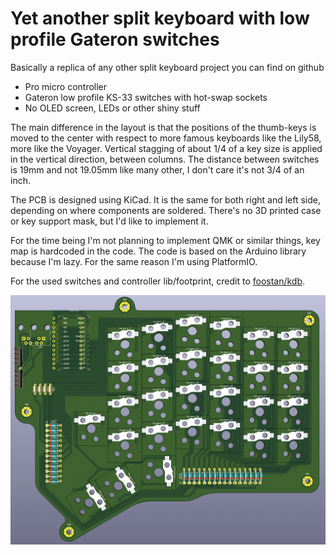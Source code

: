 # Yet another split keyboard with low profile Gateron switches

Basically a replica of any other split keyboard project you can find on github
* Pro micro controller
* Gateron low profile KS-33 switches with hot-swap sockets
* No OLED screen, LEDs or other shiny stuff

The main difference in the layout is that the positions of the thumb-keys is moved to the center with respect to more famous keyboards like the Lily58, more like the Voyager.
Vertical stagging of about 1/4 of a key size is applied in the vertical direction, between columns.
The distance between switches is 19mm and not 19.05mm like many other, I don't care it's not 3/4 of an inch.

The PCB is designed using KiCad. It is the same for both right and left side, depending on where components are soldered.
There's no 3D printed case or key support mask, but I'd like to implement it.

For the time being I'm not planning to implement QMK or similar things, key map is hardcoded in the code.
The code is based on the Arduino library because I'm lazy. For the same reason I'm using PlatformIO.

For the used switches and controller lib/footprint, credit to [foostan/kdb](https://github.com/foostan/kbd/tree/main).

![Screenshot of the kicad 3D render](docs/screenshot.png "Screenshot of the kicad 3D viewer")

